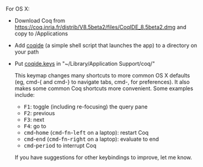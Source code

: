 For OS X:

- Download Coq from <https://coq.inria.fr/distrib/V8.5beta2/files/CoqIDE_8.5beta2.dmg> and copy to /Applications
- Add [coqide](../bin/coqide) (a simple shell script that launches the app) to a directory on your path
- Put [coqide.keys](./coqide.keys) in "~/Library/Application Support/coq/"

    This keymap changes many shortcuts to more common OS X defaults (eg, cmd-{ and cmd-} to navigate tabs, cmd-, for preferences). It also makes some common Coq shortcuts more convenient. Some examples include:
    * <kbd>F1</kbd>: toggle (including re-focusing) the query pane
    * <kbd>F2</kbd>: previous
    * <kbd>F3</kbd>: next
    * <kbd>F4</kbd>: go to 
    * <kbd>cmd</kbd>-<kbd>home</kbd> (<kbd>cmd</kbd>-<kbd>fn</kbd>-<kbd>left</kbd> on a laptop): restart Coq
    * <kbd>cmd</kbd>-<kbd>end</kbd> (<kbd>cmd</kbd>-<kbd>fn</kbd>-<kbd>right</kbd> on a laptop): evaluate to end
    * <kbd>cmd</kbd>-<kbd>period</kbd> to interrupt Coq

    If you have suggestions for other keybindings to improve, let me know.
